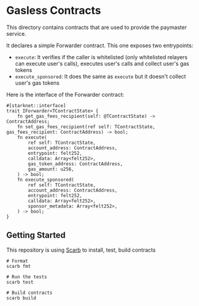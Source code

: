 # Gasless Contracts

This directory contains contracts that are used to provide the paymaster service.

It declares a simple Forwarder contract. This one exposes two entrypoints:

- `execute`: It verifies if the caller is whitelisted (only whitelisted relayers can execute user's calls), executes user's calls and collect user's gas tokens
- `execute_sponsored`: It does the same as `execute` but it doesn't collect user's gas tokens

Here is the interface of the Forwarder contract:

```cairo
#[starknet::interface]
trait IForwarder<TContractState> {
    fn get_gas_fees_recipient(self: @TContractState) -> ContractAddress;
    fn set_gas_fees_recipient(ref self: TContractState, gas_fees_recipient: ContractAddress) -> bool;
    fn execute(
        ref self: TContractState,
        account_address: ContractAddress,
        entrypoint: felt252,
        calldata: Array<felt252>,
        gas_token_address: ContractAddress,
        gas_amount: u256,
    ) -> bool;
    fn execute_sponsored(
        ref self: TContractState,
        account_address: ContractAddress,
        entrypoint: felt252,
        calldata: Array<felt252>,
        sponsor_metadata: Array<felt252>,
    ) -> bool;
}
```

## Getting Started

This repository is using [Scarb](https://docs.swmansion.com/scarb/) to install, test, build contracts

```shell
# Format
scarb fmt

# Run the tests
scarb test

# Build contracts
scarb build
```
